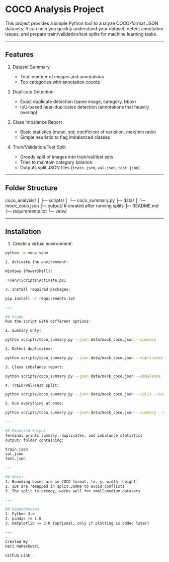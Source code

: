 # COCO Analysis Project

This project provides a simple Python tool to analyze COCO-format JSON datasets. It can help you quickly understand your dataset, detect annotation issues, and prepare train/validation/test splits for machine learning tasks.

---

## Features

1. Dataset Summary  
   - Total number of images and annotations  
   - Top categories with annotation counts  

2. Duplicate Detection 
   - Exact duplicate detection (same image, category, bbox)  
   - IoU-based near-duplicates detection (annotations that heavily overlap)  

3. Class Imbalance Report
   - Basic statistics (mean, std, coefficient of variation, max/min ratio)  
   - Simple heuristic to flag imbalanced classes  

4. Train/Validation/Test Split  
   - Greedy split of images into train/val/test sets  
   - Tries to maintain category balance  
   - Outputs split JSON files (`train.json`, `val.json`, `test.json`)  

---

## Folder Structure

coco_analysis/
│
├─ scripts/
│ └─ coco_summary.py
├─ data/
│ └─ mock_coco.json
├─ output/ # created after running splits
├─ README.md
├─ requirements.txt
└─ venv/

---

## Installation

1. Create a virtual environment:

```bash
python -m venv venv

2. Activate the environment:

Windows (PowerShell):

.\venv\Scripts\Activate.ps1

3. Install required packages:

pip install -r requirements.txt

---

## Usage
Run the script with different options:

1. Summary only:

python scripts/coco_summary.py --json data/mock_coco.json --summary

2. Detect duplicates:

python scripts/coco_summary.py --json data/mock_coco.json --duplicates

3. Class imbalance report:

python scripts/coco_summary.py --json data/mock_coco.json --imbalance

4. Train/Val/Test split:

python scripts/coco_summary.py --json data/mock_coco.json --split --out_dir output

5. Run everything at once:

python scripts/coco_summary.py --json data/mock_coco.json --summary --duplicates --imbalance --split --out_dir output

---

## Expected Output
Terminal prints summary, duplicates, and imbalance statistics
output/ folder containing:

train.json
val.json
test.json

---

## Notes
1. Bounding boxes are in COCO format: [x, y, width, height]
2. IDs are remapped in split JSONs to avoid conflicts
3. The split is greedy, works well for small/medium datasets

---

## Dependencies
1. Python 3.x
2. pandas >= 1.0
3. matplotlib >= 3.0 (optional, only if plotting is added later)

---

Created By - 
Hari Maheshwari

Github Link - 

